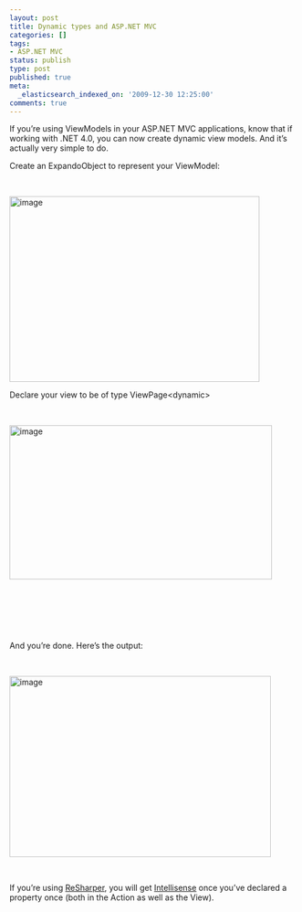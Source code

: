 ```yaml
---
layout: post
title: Dynamic types and ASP.NET MVC
categories: []
tags:
- ASP.NET MVC
status: publish
type: post
published: true
meta:
  _elasticsearch_indexed_on: '2009-12-30 12:25:00'
comments: true
---
```

<p>
If you&rsquo;re using ViewModels in your ASP.NET MVC applications, know that if working with .NET 4.0, you can now create dynamic view models. And it&rsquo;s actually very simple to do.
</p>
<p>
Create an ExpandoObject to represent your ViewModel:
</p>
<p>
&nbsp;
</p>
<p>
<a href="/blogengine/image.axd?picture=WindowsLiveWriter/DynamictypesandASP.NETMVC/7D1D9B33/image.png"><img style="border:0 none;display:inline;" src="/blogengine/image.axd?picture=WindowsLiveWriter/DynamictypesandASP.NETMVC/4D1349B2/image_thumb.png" border="0" alt="image" title="image" width="438" height="325" /></a>
</p>
<p>
Declare your view to be of type ViewPage&lt;dynamic&gt;
</p>
<p>
&nbsp;
</p>
<p>
<a href="/blogengine/image.axd?picture=WindowsLiveWriter/DynamictypesandASP.NETMVC/08A332A6/image.png"><img style="border:0 none;display:inline;" src="/blogengine/image.axd?picture=WindowsLiveWriter/DynamictypesandASP.NETMVC/020FB316/image_thumb.png" border="0" alt="image" title="image" width="460" height="270" /></a>
</p>
<p>
&nbsp;
</p>
<p>
&nbsp;
</p>
<p>
&nbsp;
</p>
<p>
And you&rsquo;re done. Here&rsquo;s the output:
</p>
<p>
&nbsp;
</p>
<p>
<a href="/blogengine/image.axd?picture=WindowsLiveWriter/DynamictypesandASP.NETMVC/413DB6E6/image.png"><img style="border:0 none;display:inline;" src="/blogengine/image.axd?picture=WindowsLiveWriter/DynamictypesandASP.NETMVC/1B679083/image_thumb.png" border="0" alt="image" title="image" width="458" height="317" /></a>
</p>
<p>
&nbsp;
</p>
<p>
If you&rsquo;re using <a href="http://www.jetbrains.com/resharper">ReSharper</a>, you will get <a href="/blogengine/post/2009/11/24/Dynamic-objects-and-ReSharper.aspx">Intellisense</a> once you&rsquo;ve declared a property once (both in the Action as well as the View).
</p>
